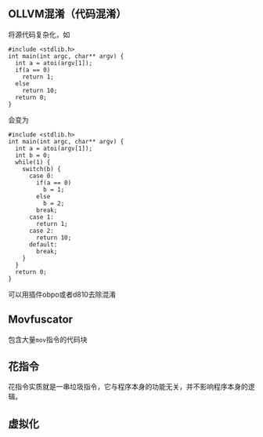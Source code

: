 ## OLLVM混淆（代码混淆）

将源代码复杂化，如

```
#include <stdlib.h>
int main(int argc, char** argv) {
  int a = atoi(argv[1]);
  if(a == 0)
    return 1;
  else
    return 10;
  return 0;
}
```

会变为

```
#include <stdlib.h>
int main(int argc, char** argv) {
  int a = atoi(argv[1]);
  int b = 0;
  while(1) {
    switch(b) {
      case 0:
        if(a == 0)
          b = 1;
        else
          b = 2;
        break;
      case 1:
        return 1;
      case 2:
        return 10;
      default:
        break;
    }
  }
  return 0;
}
```

可以用插件obpo或者d810去除混淆



## Movfuscator

包含大量`mov`指令的代码块

## 花指令

花指令实质就是一串垃圾指令，它与程序本身的功能无关，并不影响程序本身的逻辑。

## 虚拟化